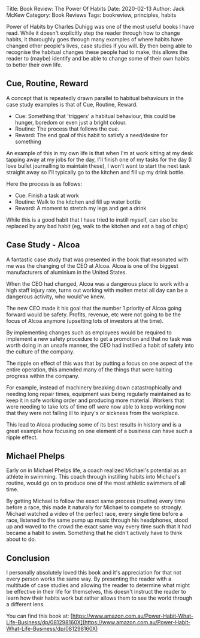 Title: Book Review: The Power Of Habits
Date: 2020-02-13
Author: Jack McKew
Category: Book Reviews
Tags: bookreview, principles, habits
<!-- Slug: book-review-power-of-habits -->

Power of Habits by Charles Duhigg was one of the most useful books I have read. While it doesn't explicitly step the reader through how to change habits, it thoroughly goes through many examples of where habits have changed other people's lives, case studies if you will. By then being able to recognise the habitual changes these people had to make, this allows the reader to (maybe) identify and be able to change some of their own habits to better their own life.

## Cue, Routine, Reward

A concept that is repeatedly drawn parallel to habitual behaviours in the case study examples is that of Cue, Routine, Reward.

- Cue: Something that 'triggers' a habitual behaviour, this could be hunger, boredom or even just a bright colour.
- Routine: The process that follows the cue.
- Reward: The end goal of this habit to satisfy a need/desire for something

An example of this in my own life is that when I'm at work sitting at my desk tapping away at my jobs for the day, I'll finish one of my tasks for the day (I love bullet journalling to maintain these), I won't want to start the next task straight away so I'll typically go to the kitchen and fill up my drink bottle.

Here the process is as follows:

- Cue: Finish a task at work
- Routine: Walk to the kitchen and fill up water bottle
- Reward: A moment to stretch my legs and get a drink

While this is a good habit that I have tried to instill myself, can also be replaced by any bad habit (eg, walk to the kitchen and eat a bag of chips)

## Case Study - Alcoa

A fantastic case study that was presented in the book that resonated with me was the changing of the CEO at Alcoa. Alcoa is one of the biggest manufacturers of aluminium in the United States.

When the CEO had changed, Alcoa was a dangerous place to work with a high staff injury rate, turns out working with molten metal all day can be a dangerous activity, who would've knew.

The new CEO made it his goal that the number 1 priority of Alcoa going forward would be safety. Profits, revenue, etc were not going to be the focus of Alcoa anymore (upsetting lots of investors at the time).

By implementing changes such as employees would be required to implement a new safety procedure to get a promotion and that no task was worth doing in an unsafe manner, the CEO had instilled a habit of safety into the culture of the company.

The ripple on effect of this was that by putting a focus on one aspect of the entire operation, this amended many of the things that were halting progress within the company.

For example, instead of machinery breaking down catastrophically and needing long repair times, equipment was being regularly maintained as to keep it in safe working order and producing more material. Workers that were needing to take lots of time off were now able to keep working now that they were not falling ill to injury's or sickness from the workplace.

This lead to Alcoa producing some of its best results in history and is a great example how focusing on one element of a business can have such a ripple effect.

## Michael Phelps

Early on in Michael Phelps life, a coach realized Michael's potential as an athlete in swimming. This coach through instilling habits into Michael's routine, would go on to produce one of the most athletic swimmers of all time.

By getting Michael to follow the exact same process (routine) every time before a race, this made it naturally for Michael to compete so strongly. Michael watched a video of the perfect race, every single time before a race, listened to the same pump up music through his headphones, stood up and waved to the crowd the exact same way every time such that it had became a habit to swim. Something that he didn't actively have to think about to do.

## Conclusion

I personally absolutely loved this book and it's appreciation for that not every person works the same way. By presenting the reader with a multitude of case studies and allowing the reader to determine what might be effective in their life for themselves, this doesn't instruct the reader to learn how their habits work but rather allows them to see the world through a different lens.

You can find this book at: [https://www.amazon.com.au/Power-Habit-What-Life-Business/dp/081298160X](https://www.amazon.com.au/Power-Habit-What-Life-Business/dp/081298160X)
